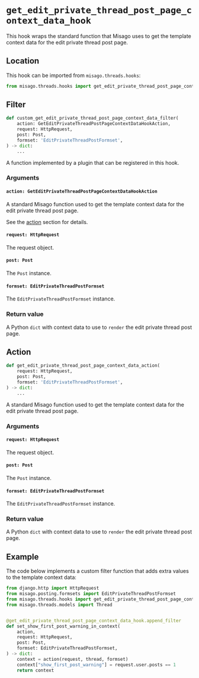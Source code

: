 # `get_edit_private_thread_post_page_context_data_hook`

This hook wraps the standard function that Misago uses to get the template context data for the edit private thread post page.


## Location

This hook can be imported from `misago.threads.hooks`:

```python
from misago.threads.hooks import get_edit_private_thread_post_page_context_data_hook
```


## Filter

```python
def custom_get_edit_private_thread_post_page_context_data_filter(
    action: GetEditPrivateThreadPostPageContextDataHookAction,
    request: HttpRequest,
    post: Post,
    formset: 'EditPrivateThreadPostFormset',
) -> dict:
    ...
```

A function implemented by a plugin that can be registered in this hook.


### Arguments

#### `action: GetEditPrivateThreadPostPageContextDataHookAction`

A standard Misago function used to get the template context data for the edit private thread post page.

See the [action](#action) section for details.


#### `request: HttpRequest`

The request object.


#### `post: Post`

The `Post` instance.


#### `formset: EditPrivateThreadPostFormset`

The `EditPrivateThreadPostFormset` instance.


### Return value

A Python `dict` with context data to use to `render` the edit private thread post page.


## Action

```python
def get_edit_private_thread_post_page_context_data_action(
    request: HttpRequest,
    post: Post,
    formset: 'EditPrivateThreadPostFormset',
) -> dict:
    ...
```

A standard Misago function used to get the template context data for the edit private thread post page.


### Arguments

#### `request: HttpRequest`

The request object.


#### `post: Post`

The `Post` instance.


#### `formset: EditPrivateThreadPostFormset`

The `EditPrivateThreadPostFormset` instance.


### Return value

A Python `dict` with context data to use to `render` the edit private thread post page.


## Example

The code below implements a custom filter function that adds extra values to the template context data:

```python
from django.http import HttpRequest
from misago.posting.formsets import EditPrivateThreadPostFormset
from misago.threads.hooks import get_edit_private_thread_post_page_context_data_hook
from misago.threads.models import Thread


@get_edit_private_thread_post_page_context_data_hook.append_filter
def set_show_first_post_warning_in_context(
    action,
    request: HttpRequest,
    post: Post,
    formset: EditPrivateThreadPostFormset,
) -> dict:
    context = action(request, thread, formset)
    context["show_first_post_warning"] = request.user.posts == 1
    return context
```